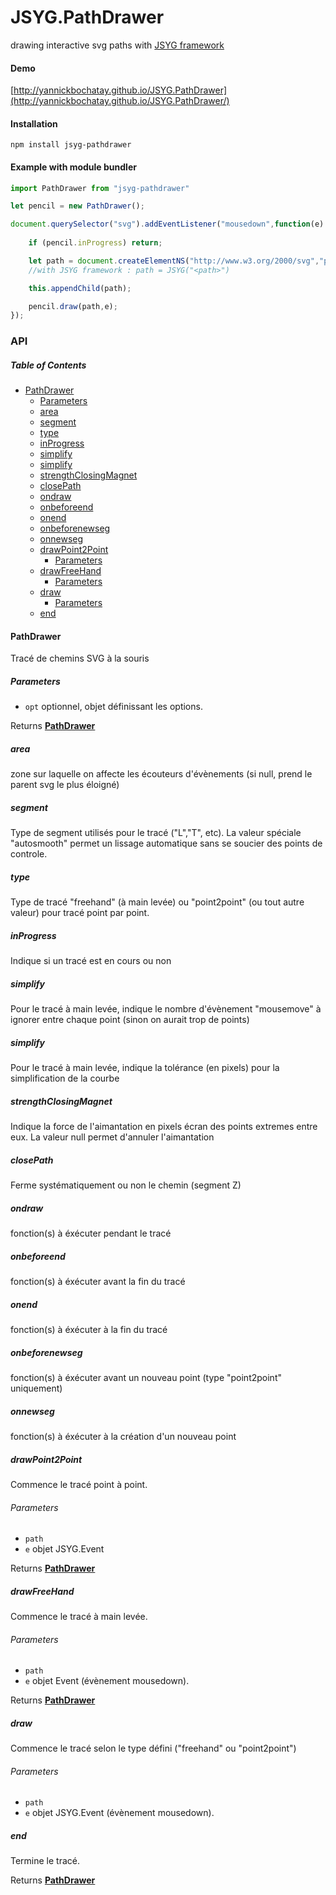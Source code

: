 # JSYG.PathDrawer

drawing interactive svg paths with [JSYG framework](https://github.com/YannickBochatay/JSYG)

#### Demo

[http://yannickbochatay.github.io/JSYG.PathDrawer](http://yannickbochatay.github.io/JSYG.PathDrawer/)

#### Installation

```shell
npm install jsyg-pathdrawer
```

#### Example with module bundler

```javascript
import PathDrawer from "jsyg-pathdrawer"

let pencil = new PathDrawer();

document.querySelector("svg").addEventListener("mousedown",function(e) {
               
    if (pencil.inProgress) return;

    let path = document.createElementNS("http://www.w3.org/2000/svg","path");
    //with JSYG framework : path = JSYG("<path>")

    this.appendChild(path);

    pencil.draw(path,e);
});
```

### API

<!-- Generated by documentation.js. Update this documentation by updating the source code. -->

##### Table of Contents

*   [PathDrawer](#pathdrawer)
    *   [Parameters](#parameters)
    *   [area](#area)
    *   [segment](#segment)
    *   [type](#type)
    *   [inProgress](#inprogress)
    *   [simplify](#simplify)
    *   [simplify](#simplify-1)
    *   [strengthClosingMagnet](#strengthclosingmagnet)
    *   [closePath](#closepath)
    *   [ondraw](#ondraw)
    *   [onbeforeend](#onbeforeend)
    *   [onend](#onend)
    *   [onbeforenewseg](#onbeforenewseg)
    *   [onnewseg](#onnewseg)
    *   [drawPoint2Point](#drawpoint2point)
        *   [Parameters](#parameters-1)
    *   [drawFreeHand](#drawfreehand)
        *   [Parameters](#parameters-2)
    *   [draw](#draw)
        *   [Parameters](#parameters-3)
    *   [end](#end)

#### PathDrawer

Tracé de chemins SVG à la souris

##### Parameters

*   `opt`  optionnel, objet définissant les options.

Returns **[PathDrawer](#pathdrawer)**&#x20;

##### area

zone sur laquelle on affecte les écouteurs d'évènements (si null, prend le parent svg le plus éloigné)

##### segment

Type de segment utilisés pour le tracé ("L","T", etc). La valeur spéciale "autosmooth" permet un lissage
automatique sans se soucier des points de controle.

##### type

Type de tracé "freehand" (à main levée) ou "point2point" (ou tout autre valeur) pour tracé point par point.

##### inProgress

Indique si un tracé est en cours ou non

##### simplify

Pour le tracé à main levée, indique le nombre d'évènement "mousemove" à ignorer entre chaque point
(sinon on aurait trop de points)

##### simplify

Pour le tracé à main levée, indique la tolérance (en pixels) pour la simplification de la courbe

##### strengthClosingMagnet

Indique la force de l'aimantation en pixels écran des points extremes entre eux.
La valeur null permet d'annuler l'aimantation

##### closePath

Ferme systématiquement ou non le chemin (segment Z)

##### ondraw

fonction(s) à éxécuter pendant le tracé

##### onbeforeend

fonction(s) à éxécuter avant la fin du tracé

##### onend

fonction(s) à éxécuter à la fin du tracé

##### onbeforenewseg

fonction(s) à éxécuter avant un nouveau point (type "point2point" uniquement)

##### onnewseg

fonction(s) à éxécuter à la création d'un nouveau point

##### drawPoint2Point

Commence le tracé point à point.

###### Parameters

*   `path` &#x20;
*   `e`  objet JSYG.Event

Returns **[PathDrawer](#pathdrawer)**&#x20;

##### drawFreeHand

Commence le tracé à main levée.

###### Parameters

*   `path` &#x20;
*   `e`  objet Event (évènement mousedown).

Returns **[PathDrawer](#pathdrawer)**&#x20;

##### draw

Commence le tracé selon le type défini ("freehand" ou "point2point")

###### Parameters

*   `path` &#x20;
*   `e`  objet JSYG.Event (évènement mousedown).

##### end

Termine le tracé.

Returns **[PathDrawer](#pathdrawer)**&#x20;
